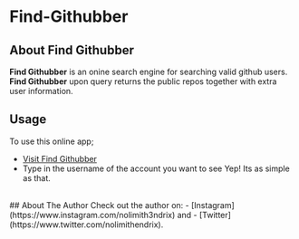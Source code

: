 # Find-Githubber
## About Find Githubber
**Find Githubber** is an onine search engine for searching valid github users. **Find Githubber** upon query returns the public repos together with extra user information.
<br>
## Usage
To use this online app;
- [Visit Find Githubber](https://hendrixgotcodes.github.io/Find-Githubber/)
- Type in the username of the account you want to see
Yep! Its as simple as that.
<br>
## About The Author
Check out the author on: 
- [Instagram](https://www.instagram.com/nolimith3ndrix) and 
- [Twitter](https://www.twitter.com/nolimithendrix).
